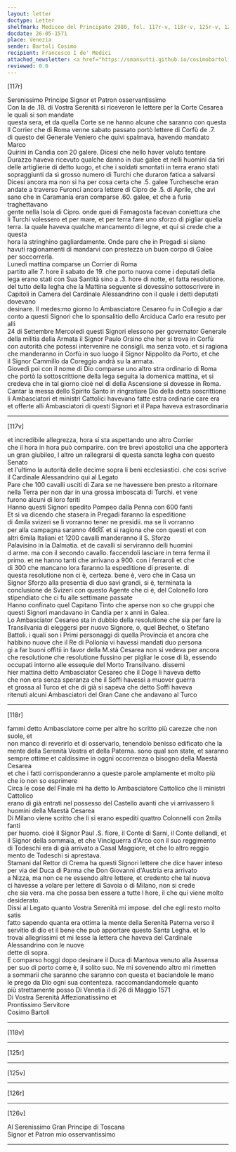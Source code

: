 ```yaml
---
layout: letter
doctype: Letter
shelfmark: Mediceo del Principato 2980, fol. 117r-v, 118r-v, 125r-v, 126r-v
docdate: 26-05-1571
place: Venezia
sender: Bartoli Cosimo
recipient: Francesco I de' Medici
attached_newsletter: <a href="https://smansutti.github.io/cosimobartoli/texts/3081_022/">3081_022</a>
reviewed: 0.0
---
```


[117r]  
  
  
Serenissimo Principe Signor et Patron osservantissimo  
Con la de .18. di Vostra Serenità si riceveron le lettere per la Corte Cesarea le quali si son mandate  
questa sera, et da quella Corte se ne hanno alcune che saranno con questa  
Il Corrier che di Roma venne sabato passato portò lettere di Corfù de .7.  
di questo del Generale Veniero che quivi spalmava, havendo mandato Marco  
Quirini in Candia con 20 galere. Dicesi che nello haver voluto tentare  
Durazzo haveva ricevuto qualche danno in due galee et nelli huomini da tiri  
delle artiglierie di detto luogo, et che i soldati smontati in terra erano stati  
sopraggiunti da sì grosso numero di Turchi che duraron fatica a salvarsi  
Dicesi ancora ma non si ha per cosa certa che .5. galee Turchesche eran  
andate a traverso Furonci ancora lettere di Cipro de .5. di Aprile, che avi  
sano che in Caramania eran comparse .60. galee, et che a furia traghettavano  
gente nella Isola di Cipro. onde quei di Famagosta facevan coniettura che  
li Turchi volessero et per mare, et per terra fare uno sforzo di pigliar quella  
terra. la quale haveva qualche mancamento di legne, et qui si crede che a questa  
hora la stringhino gagliardamente. Onde pare che in Pregadi si siano  
havuti ragionamenti di mandarvi con prestezza un buon corpo di Galee  
per soccorrerla.  
Lunedì mattina comparse un Corrier di Roma  
partito alle 7. hore il sabato de 19. che porto nuova come i deputati della  
lega erano stati con Sua Santità sino a .3. hore di notte, et fatta resolutione.  
del tutto della legha che la Mattina seguente si dovessino sottoscrivere in  
Capitoli in Camera del Cardinale Alessandrino con il quale i detti deputati dovevano  
desinare. Il medes:mo giorno lo Ambasciatore Cesareo fu in Collegio a dar  
conto a questi Signori che lo sponsalitio dello Arciduca Carlo era resuto per alli  
24 di Settembre Mercoledi questi Signori elessono per governator Generale  
della militia della Armata il Signor Paulo Orsino che hor si trova in Corfù  
con autorità che potessi intervenire ne consigli. ma senza voto. et si ragiona  
che manderanno in Corfù in suo luogo il Signor Nippolito da Porto, et che  
il Signor Cammillo da Coreggio andrà su la armata.  
Giovedì poi con il nome di Dio comparse uno altro stra ordinario di Roma  
che portò la sottoscrittione della lega seguita la domenica mattina, et si  
credeva che in tal giorno cioè nel di della Ascensione si dovesse in Roma.  
Cantar la messa dello Spirito Santo in ringratiare Dio della detta soscrittione  
li Ambasciatori et ministri Cattolici havevano fatte estra ordinarie care era  
et offerte alli Ambasciatori di questi Signori et il Papa haveva estrasordinaria  
  
---  

[117v]  
  
  
et incredibile allegrezza, hora si sta aspettando uno altro Corrier  
che il hora in hora può comparire. con tre brevi apostolici una che apporterà  
un gran giubileo, l altro un rallegrarsi di questa sancta legha con questo Senato  
et l'ultimo la autorità delle decime sopra li beni ecclesiastici. che cosi scrive  
il Cardinale Alessandrino qui al Legato  
Pare che 100 cavalli usciti di Zara se ne havessere ben presto a ritornare  
nella Terra per non dar in una grossa imboscata di Turchi. et vene  
furono alcuni di loro feriti  
Hanno questi Signori spedito Pompeo dalla Penna con 600 fanti  
Et si va dicendo che stasera in Pregadi faranno la espeditione  
di 4mila svizeri se li vorranno tener ne presidii. ma se li vorranno  
per alla campagna saranno 460̅0̅. et si ragiona che con questi et con  
altri 6mila Italiani et 1200 cavalli manderanno il S. Sforzo  
Palavisino in la Dalmatia. et de cavalli si serviranno delli huomini  
d arme. ma con il secondo cavallo. faccendoli lasciare in terra ferma il  
primo. et ne hanno tanti che arrivano a 900. con i ferraroli et che  
di 300 che mancano lora faranno la espeditione di presente. di  
questa resolutione non ci è, certeza. bene è, vero che in Casa un  
Signor Sforzo alla presentia di duo savi grandi, si è, terminata la  
conclusione de Svizeri con questo Agente che ci è, del Colonello loro  
stipendiato che ci fu alle settimane passate  
Hanno confinato quel Capitano Tinto che aperse non so che gruppi che  
questi Signori mandavano in Candia per x anni in Galea.  
Lo Ambasciator Cesareo sta in dubbio della resolutione che sia per fare la  
Transilvania di eleggersi per nuovo Signore, o, quel Bechet, o Stefano  
Battoli. i quali son i Primi personaggi di quella Provincia et ancora che  
habbino nuove che il Re di Pollonia vi havessi mandati duo persona  
gi a far buoni offitii in favor della M.stà Cesarea non si vedeva per ancora  
che resolutione che resolutione fussino per pigliar le cose di là, essendo  
occupati intorno alle essequie del Morto Transilvano. dissemi  
hier mattina detto Ambasciator Cesareo che il Doge li haveva detto  
che non era senza speranza che il Soffi havessi a muover guerra  
et grossa al Turco et che di già si sapeva che detto Soffi haveva  
ritenuti alcuni Ambasciatori del Gran Cane che andavano al Turco  
  
---  

[118r]  
  
  
fammi detto Ambasciatore come per altre ho scritto più carezze che non suole, et  
non manco di reverirlo et di osservarlo, tenendolo benisso edificato che la  
mente della Serenità Vostra et della Paterna. sono qual son state, et saranno  
sempre ottime et caldissime in oggni occorrenza o bisogno della Maestà Cesarea  
et che i fatti corrisponderanno a queste parole amplamente et molto più  
che io non so esprimere  
Circa le cose del Finale mi ha detto lo Ambasciatore Cattolico che li ministri Cattolico  
erano di già entrati nel possesso del Castello avanti che vi arrivassero li  
huomini della Maestà Cesarea  
Di Milano viene scritto che li si erano espediti quattro Colonnelli con 2mila fanti  
per huomo. cioè il Signor Paul .S. fiore, il Conte di Sarni, il Conte dellandi, et  
il Signor della sommaia, et che Vinciguerra d'Arco con il suo reggimento  
di Todeschi era di già arrivato a Casal Maggiore, et che lo altro reggio  
mento de Todeschi si aprestava.  
Stamani dal Rettor di Crema ha questi Signori lettere che dice haver inteso  
per via del Duca di Parma che Don Giovanni d'Austria era arrivato  
a Nizza, ma non ce ne essendo altre lettere, et credento che tal nuova  
ci havesse a volare per lettere di Savoia o di Milano, non si crede  
che sia vera. ma che possa ben essere a tutte l hore, il che qui viene molto  
desiderato.  
Dissi al Legato quanto Vostra Serenità mi impose. del che egli resto molto satis  
fatto sapendo quanta era ottima la mente della Serenità Paterna verso il  
servitio di dio et il bene che può apportare questo Santa Legha. et lo  
trovai allegrissimi et mi lesse la lettera che haveva del Cardinale Alessandrino con le nuove  
dette di sopra.  
E comparso hoggi dopo desinare il Duca di Mantova venuto alla Assensa  
per suo di porto come è, il solito suo. Ne mi sovenendo altro mi rimetten  
a sommarii che saranno che saranno con questa et baciandole le mano  
le prego da Dio ogni sua contenteza. raccomandandomele quanto  
più strettamente posso Di Venetia il dì 26 di Maggio 1571  
Di Vostra Serenità Affezionatissimo et  
Prontissimo Servitore  
Cosimo Bartoli  
  
---  

[118v]  
  
  
  
---  

[125r]  
  
  
  
---  

[125v]  
  
  
  
---  

[126r]  
  
  
  
---  

[126v]  
  
  
Al Serenissimo Gran Principe di Toscana  
Signor et Patron mio osservantissimo  
  
---  


